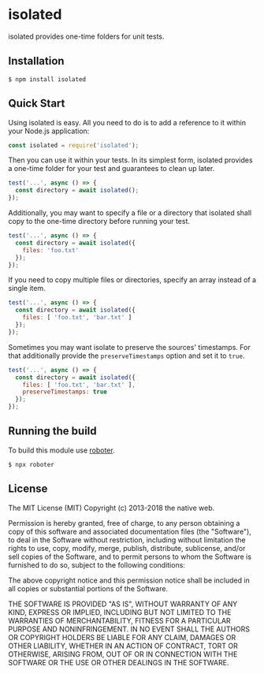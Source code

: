 # isolated

isolated provides one-time folders for unit tests.

## Installation

```shell
$ npm install isolated
```

## Quick Start

Using isolated is easy. All you need to do is to add a reference to it within your Node.js application:

```javascript
const isolated = require('isolated');
```

Then you can use it within your tests. In its simplest form, isolated provides a one-time folder for your test and guarantees to clean up later.

```javascript
test('...', async () => {
  const directory = await isolated();
});
```

Additionally, you may want to specify a file or a directory that isolated shall copy to the one-time directory before running your test.

```javascript
test('...', async () => {
  const directory = await isolated({
    files: 'foo.txt'
  });
});
```

If you need to copy multiple files or directories, specify an array instead of a single item.

```javascript
test('...', async () => {
  const directory = await isolated({
    files: [ 'foo.txt', 'bar.txt' ]
  });
});
```

Sometimes you may want isolate to preserve the sources' timestamps. For that additionally provide the `preserveTimestamps` option and set it to `true`.

```javascript
test('...', async () => {
  const directory = await isolated({
    files: [ 'foo.txt', 'bar.txt' ],
    preserveTimestamps: true
  });
});
```

## Running the build

To build this module use [roboter](https://www.npmjs.com/package/roboter).

```shell
$ npx roboter
```

## License

The MIT License (MIT)
Copyright (c) 2013-2018 the native web.

Permission is hereby granted, free of charge, to any person obtaining a copy of this software and associated documentation files (the "Software"), to deal in the Software without restriction, including without limitation the rights to use, copy, modify, merge, publish, distribute, sublicense, and/or sell copies of the Software, and to permit persons to whom the Software is furnished to do so, subject to the following conditions:

The above copyright notice and this permission notice shall be included in all copies or substantial portions of the Software.

THE SOFTWARE IS PROVIDED "AS IS", WITHOUT WARRANTY OF ANY KIND, EXPRESS OR IMPLIED, INCLUDING BUT NOT LIMITED TO THE WARRANTIES OF MERCHANTABILITY, FITNESS FOR A PARTICULAR PURPOSE AND NONINFRINGEMENT. IN NO EVENT SHALL THE AUTHORS OR COPYRIGHT HOLDERS BE LIABLE FOR ANY CLAIM, DAMAGES OR OTHER LIABILITY, WHETHER IN AN ACTION OF CONTRACT, TORT OR OTHERWISE, ARISING FROM, OUT OF OR IN CONNECTION WITH THE SOFTWARE OR THE USE OR OTHER DEALINGS IN THE SOFTWARE.
